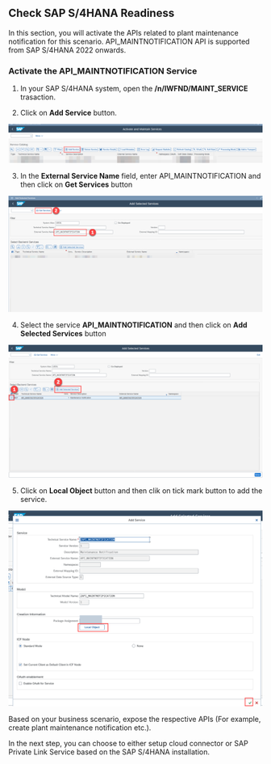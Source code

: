 ## Check SAP S/4HANA Readiness
In this section, you will activate the APIs related to plant maintenance notification for this scenario.
API_MAINTNOTIFICATION API is supported from SAP S/4HANA 2022 onwards.

### Activate the API_MAINTNOTIFICATION Service

1. In your SAP S/4HANA system, open the **/n/IWFND/MAINT_SERVICE** trasaction.

2. Click on **Add Service** button.

![plot](./images/add-service1.png)

3. In the **External Service Name** field, enter API_MAINTNOTIFICATION and then click on **Get Services** button

![plot](./images/get-services.png)

4. Select the service **API_MAINTNOTIFICATION** and then click on **Add Selected Services** button

![plot](./images/add-service2.png)

5. Click on **Local Object** button and then clik on tick mark button to add the service.

![plot](./images/add-service3.png)


Based on your business scenario, expose the respective APIs (For example, create plant maintenance notification etc.).

In the next step, you can choose to either setup cloud connector or SAP Private Link Service based on the SAP S/4HANA installation.
